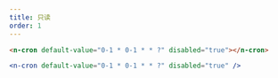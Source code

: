 ```yaml
---
title: 只读
order: 1
---
```


```html
<n-cron default-value="0-1 * 0-1 * * ?" disabled="true"></n-cron>
```

```jsx
<n-cron default-value="0-1 * 0-1 * * ?" disabled="true" />
```
